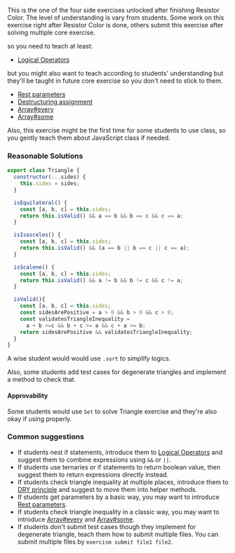 This is the one of the four side exercises unlocked after finishing Resistor Color. The level of understanding is vary from students. Some work on this exercise right after Resistor Color is done, others submit this exercise after solving multiple core exercise.

so you need to teach at least:

- [Logical Operators][ref-logical]

but you might also want to teach according to students' understanding but they'll be taught in future core exercise so you don't need to stick to them.

- [Rest parameters][ref-rest-parameters]
- [Destructuring assignment][refs-destructuring-assignment]
- [Array#every][ref-array-every]
- [Array#some][ref-array-some]


Also, this exercise might be the first time for some students to use class, so you gently teach them about JavaScript class if needed.

### Reasonable Solutions

```javascript
export class Triangle {
  constructor(...sides) {
    this.sides = sides;
  }

  isEquilateral() {
    const [a, b, c] = this.sides;
    return this.isValid() && a == b && b == c && c == a;
  }

  isIsosceles() {
    const [a, b, c] = this.sides;
    return this.isValid() && (a == b || b == c || c == a);
  }

  isScalene() {
    const [a, b, c] = this.sides;
    return this.isValid() && a != b && b != c && c != a;
  }

  isValid(){
    const [a, b, c] = this.sides;
    const sidesArePositive = a > 0 && b > 0 && c > 0;
    const validatesTriangleInequality =
      a + b >=c && b + c >= a && c + a >= b;
    return sidesArePositive && validatesTriangleInequality;
  }
}
```

A wise student would would use `.sort` to simplify logics.

Also, some students add test cases for degenerate triangles and implement a method to check that.

#### Approvability

Some students would use `Set` to solve Triangle exercise and they're also okay if using properly.

### Common suggestions

- If students nest if statements, introduce them to [Logical Operators][ref-logical] and suggest them to combine expressions using `&&` or `||`.
- If students use ternaries or if statements to return boolean value, then suggest them to return expressions directly instead.
- If students check triangle inequality at multiple places, introduce them to [DRY principle][ref-dry] and suggest to move them into helper methods.
- If students get parameters by a basic way, you may want to introduce [Rest parameters][ref-rest-parameters].
- If students check triangle inequality in a classic way, you may want to introduce [Array#every][ref-array-every] and [Array#some][ref-array-some].
- If students don't submit test cases though they implement for degenerate triangle, teach them how to submit multiple files. You can submit multiple files by `exercism submit file1 file2`.

[ref-rest-parameters]: https://developer.mozilla.org/en-US/docs/Web/JavaScript/Reference/Functions/rest_parameters
[refs-destructuring-assignment]: https://developer.mozilla.org/en-US/docs/Web/JavaScript/Reference/Operators/Destructuring_assignment
[ref-logical]: https://developer.mozilla.org/en-US/docs/Web/JavaScript/Reference/Operators/Logical_Operators
[ref-array-every]: https://developer.mozilla.org/en-US/docs/Web/JavaScript/Reference/Global_Objects/Array/every
[ref-array-some]: https://developer.mozilla.org/en-US/docs/Web/JavaScript/Reference/Global_Objects/Array/some
[ref-dry]: https://en.wikipedia.org/wiki/Don%27t_repeat_yourself
